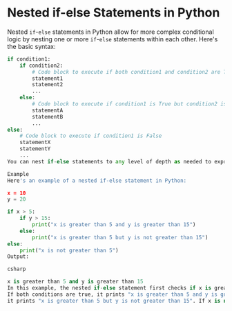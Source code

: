 # Nested if-else Statements in Python

Nested `if`-`else` statements in Python allow for more complex conditional logic by nesting one or more `if`-`else` statements within each other. Here's the basic syntax:

```python
if condition1:
    if condition2:
        # Code block to execute if both condition1 and condition2 are True
        statement1
        statement2
        ...
    else:
        # Code block to execute if condition1 is True but condition2 is False
        statementA
        statementB
        ...
else:
    # Code block to execute if condition1 is False
    statementX
    statementY
    ...
You can nest if-else statements to any level of depth as needed to express the desired logic.

Example
Here's an example of a nested if-else statement in Python:

x = 10
y = 20

if x > 5:
    if y > 15:
        print("x is greater than 5 and y is greater than 15")
    else:
        print("x is greater than 5 but y is not greater than 15")
else:
    print("x is not greater than 5")
Output:

csharp

x is greater than 5 and y is greater than 15
In this example, the nested if-else statement first checks if x is greater than 5. If it is, it checks if y is greater than 15.
If both conditions are true, it prints "x is greater than 5 and y is greater than 15". If x is greater than 5 but y is not greater than 15,
it prints "x is greater than 5 but y is not greater than 15". If x is not greater than 5, it prints "x is not greater than 5".
